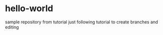 # hello-world
sample repository from tutorial
just following tutorial to create branches and editing
